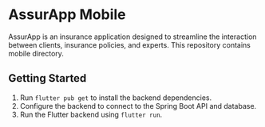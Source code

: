 # AssurApp Mobile

AssurApp is an insurance application designed to streamline 
the interaction between clients, insurance policies, and experts.
This repository contains mobile directory.

## Getting Started

1. Run `flutter pub get` to install the backend dependencies.
2. Configure the backend to connect to the Spring Boot API and database.
3. Run the Flutter backend using `flutter run`.
